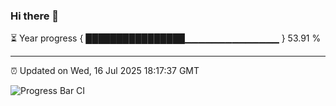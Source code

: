 ### Hi there 👋

⏳ Year progress { ████████████████▁▁▁▁▁▁▁▁▁▁▁▁▁▁ } 53.91 %

---

⏰ Updated on Wed, 16 Jul 2025 18:17:37 GMT

![Progress Bar CI](https://github.com/Shyam-Makwana/GitHub-Actions-Demo/workflows/Progress%20Bar%20CI/badge.svg)
